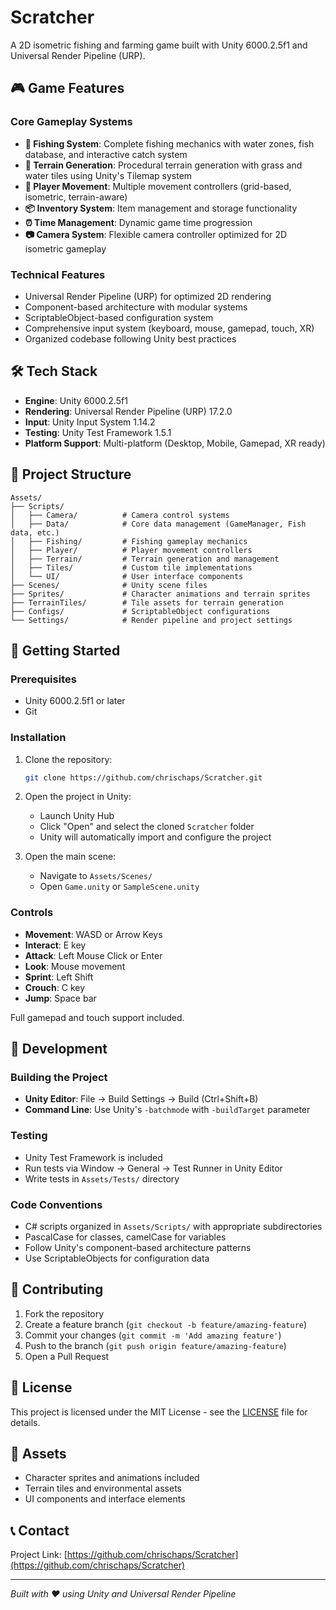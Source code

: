 # Scratcher

A 2D isometric fishing and farming game built with Unity 6000.2.5f1 and Universal Render Pipeline (URP).

## 🎮 Game Features

### Core Gameplay Systems
- **🎣 Fishing System**: Complete fishing mechanics with water zones, fish database, and interactive catch system
- **🌾 Terrain Generation**: Procedural terrain generation with grass and water tiles using Unity's Tilemap system
- **🚶 Player Movement**: Multiple movement controllers (grid-based, isometric, terrain-aware)
- **📦 Inventory System**: Item management and storage functionality
- **⏰ Time Management**: Dynamic game time progression
- **📷 Camera System**: Flexible camera controller optimized for 2D isometric gameplay

### Technical Features
- Universal Render Pipeline (URP) for optimized 2D rendering
- Component-based architecture with modular systems
- ScriptableObject-based configuration system
- Comprehensive input system (keyboard, mouse, gamepad, touch, XR)
- Organized codebase following Unity best practices

## 🛠️ Tech Stack

- **Engine**: Unity 6000.2.5f1
- **Rendering**: Universal Render Pipeline (URP) 17.2.0
- **Input**: Unity Input System 1.14.2
- **Testing**: Unity Test Framework 1.5.1
- **Platform Support**: Multi-platform (Desktop, Mobile, Gamepad, XR ready)

## 📁 Project Structure

```
Assets/
├── Scripts/
│   ├── Camera/          # Camera control systems
│   ├── Data/            # Core data management (GameManager, Fish data, etc.)
│   ├── Fishing/         # Fishing gameplay mechanics
│   ├── Player/          # Player movement controllers
│   ├── Terrain/         # Terrain generation and management
│   ├── Tiles/           # Custom tile implementations
│   └── UI/              # User interface components
├── Scenes/              # Unity scene files
├── Sprites/             # Character animations and terrain sprites
├── TerrainTiles/        # Tile assets for terrain generation
├── Configs/             # ScriptableObject configurations
└── Settings/            # Render pipeline and project settings
```

## 🚀 Getting Started

### Prerequisites
- Unity 6000.2.5f1 or later
- Git

### Installation
1. Clone the repository:
   ```bash
   git clone https://github.com/chrischaps/Scratcher.git
   ```

2. Open the project in Unity:
   - Launch Unity Hub
   - Click "Open" and select the cloned `Scratcher` folder
   - Unity will automatically import and configure the project

3. Open the main scene:
   - Navigate to `Assets/Scenes/`
   - Open `Game.unity` or `SampleScene.unity`

### Controls
- **Movement**: WASD or Arrow Keys
- **Interact**: E key
- **Attack**: Left Mouse Click or Enter
- **Look**: Mouse movement
- **Sprint**: Left Shift
- **Crouch**: C key
- **Jump**: Space bar

Full gamepad and touch support included.

## 🎯 Development

### Building the Project
- **Unity Editor**: File → Build Settings → Build (Ctrl+Shift+B)
- **Command Line**: Use Unity's `-batchmode` with `-buildTarget` parameter

### Testing
- Unity Test Framework is included
- Run tests via Window → General → Test Runner in Unity Editor
- Write tests in `Assets/Tests/` directory

### Code Conventions
- C# scripts organized in `Assets/Scripts/` with appropriate subdirectories
- PascalCase for classes, camelCase for variables
- Follow Unity's component-based architecture patterns
- Use ScriptableObjects for configuration data

## 🤝 Contributing

1. Fork the repository
2. Create a feature branch (`git checkout -b feature/amazing-feature`)
3. Commit your changes (`git commit -m 'Add amazing feature'`)
4. Push to the branch (`git push origin feature/amazing-feature`)
5. Open a Pull Request

## 📄 License

This project is licensed under the MIT License - see the [LICENSE](LICENSE) file for details.

## 🎨 Assets

- Character sprites and animations included
- Terrain tiles and environmental assets
- UI components and interface elements

## 📞 Contact

Project Link: [https://github.com/chrischaps/Scratcher](https://github.com/chrischaps/Scratcher)

---

*Built with ❤️ using Unity and Universal Render Pipeline*